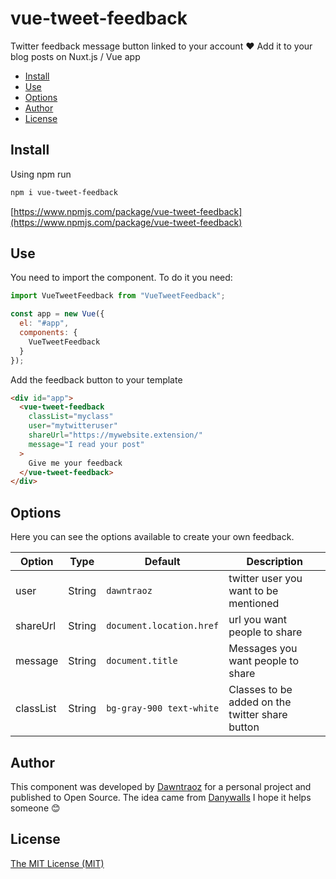 # vue-tweet-feedback

Twitter feedback message button linked to your account ❤ Add it to your blog posts on Nuxt.js / Vue app

- [Install](#install)
- [Use](#use)
- [Options](#options)
- [Author](#author)
- [License](#license)

## Install

Using npm run

```bash
npm i vue-tweet-feedback
```
[https://www.npmjs.com/package/vue-tweet-feedback](https://www.npmjs.com/package/vue-tweet-feedback)

## Use

You need to import the component. To do it you need: 

```js
import VueTweetFeedback from "VueTweetFeedback";

const app = new Vue({
  el: "#app",
  components: {
    VueTweetFeedback
  }
});
```

Add the feedback button to your template

```html
<div id="app">
  <vue-tweet-feedback
    classList="myclass"
    user="mytwitteruser"
    shareUrl="https://mywebsite.extension/"
    message="I read your post"
  >
    Give me your feedback
  </vue-tweet-feedback>
</div>
```

## Options

Here you can see the options available to create your own feedback.

**Option**|**Type**|**Default**|**Description**
-----|-----|-----|-----
user|String|`dawntraoz`|twitter user you want to be mentioned
shareUrl|String|`document.location.href`|url you want people to share
message|String|`document.title`|Messages you want people to share
classList|String|`bg-gray-900 text-white`|Classes to be added on the twitter share button

## Author

This component was developed by [Dawntraoz](https://github.com/Dawntraoz) for a personal project and published to Open Source. The idea came from [Danywalls](https://twitter.com/danywalls)
I hope it helps someone 😊

## License

[The MIT License (MIT)](https://github.com/Dawntraoz/vue-tweet-feedback/blob/master/LICENSE)
